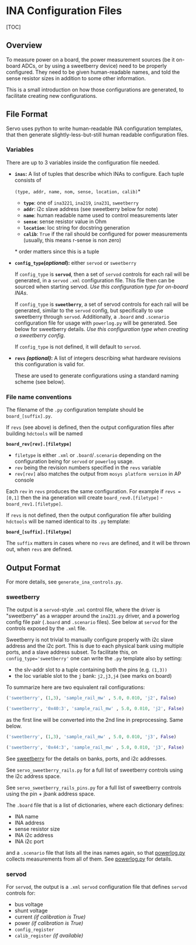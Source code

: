 # INA Configuration Files

[TOC]

## Overview

To measure power on a board, the power measurement sources (be it on-board ADCs,
or by using a sweetberry device) need to be properly configured. They need to be
given human-readable names, and told the sense resistor sizes in addition to
some other information.

This is a small introduction on how those configurations are generated, to
facilitate creating new configurations.

## File Format

Servo uses python to write human-readable INA configuration templates, that then
generate slightly-less-but-still human readable configuration files.

### Variables

There are up to 3 variables inside the configuration file needed.

*   **`inas`:** A list of tuples that describe which INAs to configure. Each
    tuple consists of

    `(type, addr, name, nom, sense, location, calib)`\*

    *   **`type`**: one of `ina3221`, `ina219`, `ina231`, `sweetberry`
    *   **`addr`**: i2c slave address (see sweetberry below for note)
    *   **`name`**: human readable name used to control measurements later
    *   **`sense`**: sense resistor value in Ohm
    *   **`location`**: loc string for docstring generation
    *   **`calib`**: `True` if the rail should be configured for power
        measurements (usually, this means r-sense is non zero)

    \* order matters since this is a tuple

*   **`config_type`(*optional*):** either `servod` or `sweetberry`

    If `config_type` is **`servod`**, then a set of `servod` controls for each
    rail will be generated, in a `servod` `.xml` configuration file. This file
    then can be sourced when starting servod. *Use this configuration type for
    on-board INAs*.

    If `config_type` is **`sweetberry`**, a set of servod controls for each rail
    will be generated, similar to the `servod` config, but specifically to use
    sweetberry through `servod`. Additionally, a `.board` and `.scenario`
    configuration file for usage with `powerlog.py` will be generated. See below
    for sweetberry details. *Use this configuration type when creating a
    sweetberry config*.

    If `config_type` is not defined, it will default to `servod`.

*   **`revs` *(optional)*:** A list of integers describing what hardware
    revisions this configuration is valid for.

    These are used to generate configurations using a standard naming scheme
    (see below).

### File name conventions

The filename of the `.py` configuration template should be `board_[suffix].py`.

If `revs` (see above) is defined, then the output configuration files after
building `hdctools` will be named

**`board_rev[rev].[filetype]`**

*   `filetype` is either `.xml` or `.board`/`.scenario` depending on the
    configuration being for `servod` or `powerlog` usage.
*   `rev` being the revision numbers specified in the `revs` variable
*   `rev[rev]` also matches the output from `mosys platform version` in AP
    console

Each `rev` in `revs` produces the same configuration. For example if `revs =
[0,1]` then the ina generation will create `board_rev0.[filetype]` -
`board_rev1.[filetype]`.

If `revs` is not defined, then the output configuration file after building
`hdctools` will be named identical to its `.py` template:

**`board_[suffix].[filetype]`**

The `suffix` matters in cases where no `revs` are defined, and it will be thrown
out, when `revs` are defined.

## Output Format

For more details, see `generate_ina_controls.py`.

### sweetberry

The output is a `servod`-style `.xml` control file, where the driver is
"sweetberry" as a wrapper around the `ina231.py` driver, and a powerlog config
file pair (`.board` and `.scenario` files). See below at `servod` for the
controls exposed by the `.xml` file.

Sweetberry is not trivial to manually configure properly with i2c slave address
and the i2c port. This is due to each physical bank using multiple ports, and a
slave address subset. To facilitate this, on `config_type='sweetberry'` one can
write the `.py` template also by setting:

*   the slv-addr slot to a tuple containing both the pins (e.g. `(1,3))`
*   the loc variable slot to the `j` bank: `j2,j3,j4` (see marks on board)

To summarize here are two equivalent rail configurations:

```python
('sweetberry', (1,3), 'sample_rail_mw' , 5.0, 0.010, 'j2', False)

('sweetberry', '0x40:3', 'sample_rail_mw' , 5.0, 0.010, 'j2', False)
```

as the first line will be converted into the 2nd line in preprocessing. Same
below.

```python
('sweetberry', (1,3), 'sample_rail_mw' , 5.0, 0.010, 'j3', False)

('sweetberry', '0x44:3', 'sample_rail_mw' , 5.0, 0.010, 'j3', False)
```

See [sweetberry] for the details on banks, ports, and i2c addresses.

See `servo_sweetberry_rails.py` for a full list of sweetberry controls using the
i2c address space.

See `servo_sweetberry_rails_pins.py` for a full list of sweetberry controls
using the pin + jbank address space.

The `.board` file that is a list of dictionaries, where each dictionary defines:

*   INA name
*   INA address
*   sense resistor size
*   INA i2c address
*   INA i2c port

and a `.scenario` file that lists all the inas names again, so that
[powerlog.py] collects measurements from all of them. See [powerlog.py] for
details.

### servod

For `servod`, the output is a `.xml` `servod` configuration file that defines
`servod` controls for:

*   bus voltage
*   shunt voltage
*   current *(if calibration is True)*
*   power *(if calibration is True)*
*   `config_register`
*   `calib_register` *(if available)*

[powerlog.py]:https://chromium.googlesource.com/chromiumos/platform/ec/+/refs/heads/master/extra/usb_power/board.README
[sweetberry]: ./sweetberry.md

